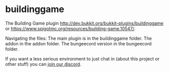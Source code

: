 # buildinggame
The Building Game plugin http://dev.bukkit.org/bukkit-plugins/buildinggame or https://www.spigotmc.org/resources/building-game.10547/.

Navigating the files:
  The main plugin is in the buildinggame folder.
  The addon in the addon folder.
  The bungeecord version in the bungeecord folder.

If you want a less serious environment to just chat in (about this project or other stuff) you can [join our discord](https://discord.gg/5AJEGXG).
